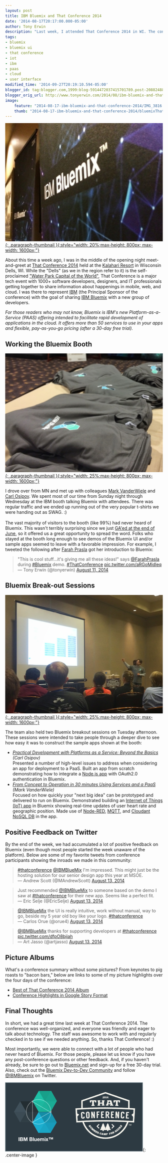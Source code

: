 ```yaml
---
layout: post
title: IBM Bluemix and That Conference 2014
date: '2014-08-17T20:17:00.000-05:00'
author: Tony Erwin
description: "Last week, I attended That Conference 2014 in WI. The conference is a major tech event with 1000+ attendees. I was there to share IBM Bluemix with this large group of developers. This post describes the highlights of that experience."
tags:
- bluemix
- bluemix ui
- that conference
- iot
- ibm
- paas
- cloud
- user interface
modified_time: '2014-09-27T20:19:10.594-05:00'
blogger_id: tag:blogger.com,1999:blog-5914472037415701789.post-2088248814310201783
blogger_orig_url: http://www.tonyerwin.com/2014/08/ibm-bluemix-and-that-conference-2014.html
image:
    feature: "2014-08-17-ibm-bluemix-and-that-conference-2014/IMG_3816.JPG"
    thumb: "2014-08-17-ibm-bluemix-and-that-conference-2014/bluemixThatConferenceThumb2.png"
---
```


[![IBM Bluemix Banners](/images/2014-08-17-ibm-bluemix-and-that-conference-2014/IMG_3816.JPG){: .paragraph-thumbnail }{:style="width: 20%;max-height: 800px; max-width: 1600px;"}](/images/2014-08-17-ibm-bluemix-and-that-conference-2014/IMG_3816.JPG)

About this time a week ago, I was in the middle of the opening night meet-and-greet at <a href="https://www.thatconference.com/" target="_blank">That Conference 2014</a> held at the <a href="http://www.kalahariresorts.com/wisconsin" target="_blank">Kalahari Resort</a> in Wisconsin Dells, WI. While the "Dells" (as we in the region refer to it) is the self-proclaimed <a href="http://www.wisdells.com/wisconsin-dells.htm" target="_blank">"Water Park Capital of the World"</a>, That Conference is a major tech event with 1000+ software developers, designers, and IT professionals getting together to share information about happenings in mobile, web, and cloud. I was there to represent <a href="https://www.ibm.com/" target="_blank">IBM</a> (the Principal Sponsor of the conference) with the goal of sharing <a href="https://www.bluemix.net/" target="_blank">IBM Bluemix</a> with a new group of developers.

_For those readers who may not know, Bluemix is IBM's new Platform-as-a-Service (PAAS) offering intended to facilitate rapid development of applications in the cloud. It offers more than 50 services to use in your apps and flexible, pay-as-you-go pricing (after a 30-day free trial)._

## Working the Bluemix Booth

[![IBM Bluemix: T-shirts](/images/2014-08-17-ibm-bluemix-and-that-conference-2014/IMG_3833.JPG){: .paragraph-thumbnail }{:style="width: 25%;max-height: 800px; max-width: 1600px;"}](/images/2014-08-17-ibm-bluemix-and-that-conference-2014/IMG_3833.JPG)

I drove over from MN and met up with colleagues <a href="https://twitter.com/MarkVanderwiele" target="_blank">Mark VanderWiele</a> and <a href="https://twitter.com/CloudsWithCarl" target="blank">Carl Osipov</a>. We spent most of our time from Sunday night through Wednesday at the IBM booth talking Bluemix with attendees. There was regular traffic and we ended up running out of the very popular t-shirts we were handing out as SWAG. :) <br /><br />The vast majority of visitors to the booth (like 99%) had never heard of Bluemix. This wasn't terribly surprising since we just <a href="https://developer.ibm.com/bluemix/2014/06/30/general-availability/" target="_blank">GA'ed at the end of June</a>, so it offered us a great opportunity to spread the word. Folks who stayed at the booth long enough to see demos of the Bluemix UI and/or sample apps seemed to leave with a favorable impression. For example, I tweeted the following after <a href="https://twitter.com/FarahPrasla" target="_blank">Farah Prasla</a> got her introduction to Bluemix:

<blockquote class="twitter-tweet tw-align-center" lang="en">"This is cool stuff...it's giving me all these ideas!" says <a href="https://twitter.com/FarahPrasla">@FarahPrasla</a> during <a href="https://twitter.com/hashtag/Bluemix?src=hash">#Bluemix</a> demo. <a href="https://twitter.com/hashtag/ThatConference?src=hash">#ThatConference</a> <a href="http://t.co/aRGoMidleq">pic.twitter.com/aRGoMidleq</a><br />— Tony Erwin (@tonyerwin) <a href="https://twitter.com/tonyerwin/statuses/498908473464074240">August 11, 2014</a></blockquote><script async="" charset="utf-8" src="//platform.twitter.com/widgets.js"></script>

## Bluemix Break-out Sessions

[![IBM Bluemix: Carl Osipov Presenting](/images/2014-08-17-ibm-bluemix-and-that-conference-2014/IMG_3893.JPG){: .paragraph-thumbnail }{:style="width: 25%;max-height: 800px; max-width: 1600px;"}](/images/2014-08-17-ibm-bluemix-and-that-conference-2014/IMG_3893.JPG)

The team also held two Bluemix breakout sessions on Tuesday afternoon. These sessions were intended to take people through a deeper dive to see how easy it was to construct the sample apps shown at the booth: 

- <em><a href="https://www.thatconference.com/sessions/session/5472" target="_blank">Practical Development with Platforms as a Service: Beyond the Basics</a> (Carl Osipov)</em><br />Presented a number of high-level issues to address when considering an app for deployment to a PaaS. Built an app from scratch demonstrating how to integrate a <a href="https://ace.ng.bluemix.net/#/store/cloudOEPaneId=store&amp;appTemplateGuid=nodejsHelloWorld" target="_blank">Node.js app</a> with OAuth2.0 authentication in Bluemix.
- <em><a href="https://www.thatconference.com/sessions/session/5473" target="_blank">From Concept to Operation in 30 minutes Using Services and a PaaS</a> (Mark VanderWiele)</em><br />Focused on how quickly your "next big idea" can be prototyped and delivered to run on Bluemix. Demonstrated building an <a href="https://ace.ng.bluemix.net/#/store/cloudOEPaneId=store&amp;appTemplateGuid=iot-template" target="_blank">Internet of Things (IoT) app</a> in Bluemix showing real-time updates of user heart rate and geographic position. Made use of <a href="http://nodered.org/" target="_blank">Node-RED</a>, <a href="http://mqtt.org/" target="_blank">MQTT</a>, and <a href="https://ace.ng.bluemix.net/#/store/cloudOEPaneId=store&amp;serviceOfferingGuid=14c83ad2-6fd4-439a-8c3a-d1a20f8a2381" target="_blank">Cloudant NoSQL DB</a> in the app.

## Positive Feedback on Twitter

By the end of the week, we had accumulated a lot of positive feedback on Bluemix (even though most people started the week unaware of the platform). Below are some of my favorite tweets from conference participants showing the inroads we made in this community:

<blockquote class="twitter-tweet tw-align-center" lang="en"><a href="https://twitter.com/hashtag/thatconference?src=hash">#thatconference</a> <a href="https://twitter.com/IBMBlueMix">@IBMBlueMix</a> I'm impressed. This might just be the hosting solution for our senior design app this year at MSOE.<br />— Andrew Scott (@MAndrewScott) <a href="https://twitter.com/MAndrewScott/statuses/499617951989768192">August 13, 2014</a></blockquote>

<blockquote class="twitter-tweet tw-align-center" lang="en">Just recommended <a href="https://twitter.com/IBMBlueMix">@IBMBlueMix</a> to someone based on the demo I saw at <a href="https://twitter.com/hashtag/thatconference?src=hash">#thatconference</a> for their new app. Seems like a perfect fit.<br />— Eric Selje (@EricSelje) <a href="https://twitter.com/EricSelje/statuses/499625270408904704">August 13, 2014</a></blockquote>

<blockquote class="twitter-tweet tw-align-center" lang="en"><a href="https://twitter.com/IBMBlueMix">@IBMBlueMix</a> the UI is really intuitive, work without manual, way to go, beside my 5 year old boy like your logo. <a href="https://twitter.com/hashtag/thatconference?src=hash">#thatconference</a><br />— Carlos Orue (@orue4) <a href="https://twitter.com/orue4/statuses/499623703265546240">August 13, 2014</a></blockquote>

<blockquote class="twitter-tweet tw-align-center" lang="en"><a href="https://twitter.com/IBMBlueMix">@IBMBlueMix</a> thanks for supporting developers at <a href="https://twitter.com/hashtag/thatconference?src=hash">#thatconference</a> <a href="http://t.co/dfpO8bjiah">pic.twitter.com/dfpO8bjiah</a><br />— Art Jasso (@artjasso) <a href="https://twitter.com/artjasso/statuses/499360097240612865">August 13, 2014</a></blockquote>

## Picture Albums

What's a conference summary without some pictures? From keynotes to pig roasts to "bacon bars," below are links to some of my picture highlights over the four days of the conference:

- <a href="https://plus.google.com/photos/101762715266093626994/albums/6047607579455629201" target="_blank">Best of That Conference 2014 Album</a>
- <a href="https://plus.google.com/101762715266093626994/stories/c6ab6625-f1fe-3cfb-be10-608f7a9a9065147d81d6884" target="_blank">Conference Highlights in Google Story Format</a>

## Final Thoughts

In short, we had a great time last week at That Conference 2014. The conference was well-organized, and everyone was friendly and eager to talk about technology. The staff was awesome to work with and regularly checked in to see if we needed anything. So, thanks That Conference! :)

Most importantly, we were able to connect with a lot of people who had never heard of Bluemix. For those people, please let us know if you have any post-conference questions or other feedback. And, if you haven't already, be sure to go out to <a href="https://www.bluemix.net/" target="_blank">Bluemix.net</a> and sign-up for a free 30-day trial. Also, check out the <a href="https://developer.ibm.com/answers?community=bluemix" target="_blank">Bluemix Dev-to-Dev Community</a> and follow <a href="https://twitter.com/IBMBlueMix" target="_blank">@IBMBluemix</a> on Twitter. 

![IBM Bluemix and That Conference 2014](/images/2014-08-17-ibm-bluemix-and-that-conference-2014/bluemixThatConference.png){: .center-image }

